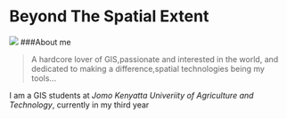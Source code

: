 # Beyond The Spatial Extent
![](http://geosymp.com/wp-content/uploads/ultimatemember/18/profile_photo-190.jpg?1486153233)
###About me
>A hardcore lover of GIS,passionate and interested in the world, and dedicated to making a difference,spatial technologies being my tools...

I am a GIS students at _Jomo Kenyatta Univeriity of Agriculture and Technology_, currently in my third year
